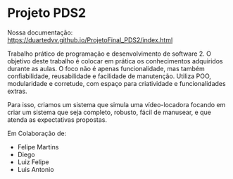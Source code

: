 # Projeto PDS2
Nossa documentação: <br>
https://duartedvv.github.io/ProjetoFinal_PDS2/index.html 


Trabalho prático de programação e desenvolvimento de software 2. 
O objetivo deste trabalho é colocar em prática os conhecimentos adquiridos durante as aulas. 
O foco não é apenas funcionalidade, mas também confiabilidade, reusabilidade e facilidade de manutenção. Utiliza POO, modularidade e corretude, com espaço para criatividade e funcionalidades extras.

Para isso, criamos um sistema que simula uma vídeo-locadora focando em criar um sistema que seja completo, robusto, fácil de manusear, e que atenda as expectativas propostas. 

Em Colaboração de:

 - Felipe Martins
 - Diego 
 - Luiz Felipe 
 - Luis Antonio 